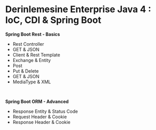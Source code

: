 # Derinlemesine Enterprise Java 4 : IoC, CDI & Spring Boot<br/>

<b>Spring Boot Rest - Basics </b> <br/>

<ul>
<li>Rest Controller</li>
<li>GET & JSON</li>
<li>Client & Rest Template</li>
<li>Exchange & Entity</li>
<li>Post</li>
<li>Put & Delete</li>
<li>GET & JSON</li>
<li>MediaType & XML</li>
</ul>

<br/>

<b>Spring Boot ORM - Advanced </b> <br/>

<ul>
<li>Response Entity & Status Code</li>
<li> Request Header & Cookie </li>
<li> Response Header & Cookie </li>
</ul>
